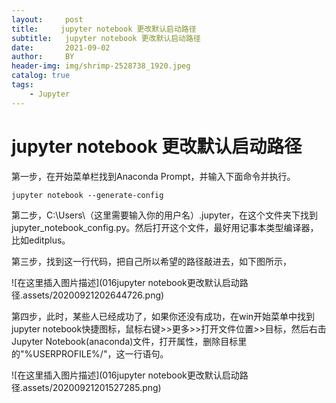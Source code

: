 ```yaml
---
layout:     post
title:     jupyter notebook 更改默认启动路径
subtitle:   jupyter notebook 更改默认启动路径
date:       2021-09-02
author:     BY
header-img: img/shrimp-2528738_1920.jpeg
catalog: true
tags:
    - Jupyter
---
```



# jupyter notebook 更改默认启动路径

第一步，在开始菜单栏找到Anaconda Prompt，并输入下面命令并执行。

```shell
jupyter notebook --generate-config
```

第二步，C:\Users\（这里需要输入你的用户名）.jupyter，在这个文件夹下找到jupyter_notebook_config.py。然后打开这个文件，最好用记事本类型编译器，比如editplus。

第三步，找到这一行代码，把自己所以希望的路径敲进去，如下图所示，

![在这里插入图片描述](016jupyter notebook更改默认启动路径.assets/20200921202644726.png)

第四步，此时，某些人已经成功了，如果你还没有成功，在win开始菜单中找到jupyter notebook快捷图标，鼠标右键>>更多>>打开文件位置>>目标，然后右击Jupyter Notebook(anaconda)文件，打开属性，删除目标里的"%USERPROFILE%/"，这一行语句。

![在这里插入图片描述](016jupyter notebook更改默认启动路径.assets/20200921201527285.png)







